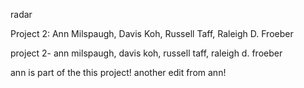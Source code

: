 radar



Project 2: Ann Milspaugh, Davis Koh, Russell Taff, Raleigh D. Froeber

project 2- ann milspaugh, davis koh, russell taff, raleigh d. froeber

ann is part of the this project! 
another edit from ann! 


